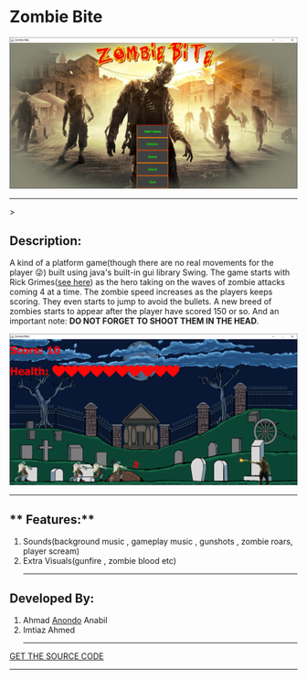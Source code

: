 # **Zombie Bite** 

![Opening Screen](https://github.com/Anondo/Java-Zombie-Bite-Project/blob/master/Screenshots/opening.png)<hr>>

## **Description:**
A kind of a platform game(though there are no real movements for the player :stuck_out_tongue_winking_eye:) built using 
java's built-in gui library Swing. The game starts with Rick Grimes([see here](https://en.wikipedia.org/wiki/Rick_Grimes)) as the 
hero taking on the waves of zombie attacks coming 4 at a time. The zombie speed increases as the players keeps scoring. They even 
starts to jump to avoid the bullets. A new breed of zombies starts to appear after the player have scored 150 or so. And an important
note: **DO NOT FORGET TO SHOOT THEM IN THE HEAD**.

![Game Play](https://github.com/Anondo/Java-Zombie-Bite-Project/blob/master/Screenshots/gameplay.png)<hr>

## ** Features:**
1. Sounds(background music , gameplay music , gunshots , zombie roars,  player scream)
1. Extra Visuals(gunfire , zombie blood etc)<hr>

## **Developed By:**
1. Ahmad [Anondo](https://github.com/Anondo) Anabil
1. Imtiaz Ahmed<hr>

[GET THE SOURCE CODE](https://github.com/Anondo/Java-Zombie-Bite-Project/archive/master.zip)<hr>
